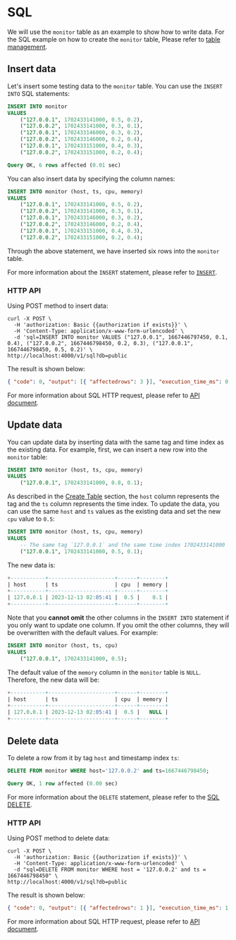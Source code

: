 # SQL

We will use the `monitor` table as an example to show how to write data.
For the SQL example on how to create the `monitor` table,
Please refer to [table management](../table-management.md#create-table).

## Insert data

Let's insert some testing data to the `monitor` table. You can use the `INSERT INTO` SQL statements:

```sql
INSERT INTO monitor
VALUES
    ("127.0.0.1", 1702433141000, 0.5, 0.2),
    ("127.0.0.2", 1702433141000, 0.3, 0.1),
    ("127.0.0.1", 1702433146000, 0.3, 0.2),
    ("127.0.0.2", 1702433146000, 0.2, 0.4),
    ("127.0.0.1", 1702433151000, 0.4, 0.3),
    ("127.0.0.2", 1702433151000, 0.2, 0.4);
```

```sql
Query OK, 6 rows affected (0.01 sec)
```

You can also insert data by specifying the column names:

```sql
INSERT INTO monitor (host, ts, cpu, memory)
VALUES
    ("127.0.0.1", 1702433141000, 0.5, 0.2),
    ("127.0.0.2", 1702433141000, 0.3, 0.1),
    ("127.0.0.1", 1702433146000, 0.3, 0.2),
    ("127.0.0.2", 1702433146000, 0.2, 0.4),
    ("127.0.0.1", 1702433151000, 0.4, 0.3),
    ("127.0.0.2", 1702433151000, 0.2, 0.4);
```

Through the above statement, we have inserted six rows into the `monitor` table.

For more information about the `INSERT` statement, please refer to [`INSERT`](/reference/sql/insert.md).

### HTTP API

Using POST method to insert data:

```shell
curl -X POST \
  -H 'authorization: Basic {{authorization if exists}}' \
  -H 'Content-Type: application/x-www-form-urlencoded' \
  -d 'sql=INSERT INTO monitor VALUES ("127.0.0.1", 1667446797450, 0.1, 0.4), ("127.0.0.2", 1667446798450, 0.2, 0.3), ("127.0.0.1", 1667446798450, 0.5, 0.2)' \
http://localhost:4000/v1/sql?db=public
```

The result is shown below:

```json
{ "code": 0, "output": [{ "affectedrows": 3 }], "execution_time_ms": 0 }
```

For more information about SQL HTTP request, please refer to [API document](/reference/sql/http-api.md).

## Update data

You can update data by inserting data with the same tag and time index as the existing data.
For example, first, we can insert a new row into the `monitor` table:

```sql
INSERT INTO monitor (host, ts, cpu, memory)
VALUES
    ("127.0.0.1", 1702433141000, 0.8, 0.1);
```

As described in the [Create Table](../table-management.md#create-table) section,
the `host` column represents the tag and the `ts` column represents the time index.
To update the data, you can use the same `host` and `ts` values as the existing data
and set the new `cpu` value to `0.5`:

```sql
INSERT INTO monitor (host, ts, cpu, memory)
VALUES
    -- The same tag `127.0.0.1` and the same time index 1702433141000
    ("127.0.0.1", 1702433141000, 0.5, 0.1);
```

The new data is:

```sql
+-----------+---------------------+------+--------+
| host      | ts                  | cpu  | memory |
+-----------+---------------------+------+--------+
| 127.0.0.1 | 2023-12-13 02:05:41 |  0.5 |    0.1 |
+-----------+---------------------+------+--------+
```

Note that you **cannot omit** the other columns in the `INSERT INTO` statement if you only want to update one column.
If you omit the other columns,
they will be overwritten with the default values. For example:

```sql
INSERT INTO monitor (host, ts, cpu)
VALUES
    ("127.0.0.1", 1702433141000, 0.5);
```

The default value of the `memory` column in the `monitor` table is `NULL`. Therefore, the new data will be:

```sql
+-----------+---------------------+------+--------+
| host      | ts                  | cpu  | memory |
+-----------+---------------------+------+--------+
| 127.0.0.1 | 2023-12-13 02:05:41 |  0.5 |   NULL |
+-----------+---------------------+------+--------+
```

## Delete data

To delete a row from it by tag `host` and timestamp index `ts`:

```sql
DELETE FROM monitor WHERE host='127.0.0.2' and ts=1667446798450;
```

```sql
Query OK, 1 row affected (0.00 sec)
```

For more information about the `DELETE` statement, please refer to the [SQL DELETE](/reference/sql/delete.md).

### HTTP API

Using POST method to delete data:

```shell
curl -X POST \
  -H 'authorization: Basic {{authorization if exists}}' \
  -H 'Content-Type: application/x-www-form-urlencoded' \
  -d "sql=DELETE FROM monitor WHERE host = '127.0.0.2' and ts = 1667446798450" \
http://localhost:4000/v1/sql?db=public
```

The result is shown below:

```json
{ "code": 0, "output": [{ "affectedrows": 1 }], "execution_time_ms": 1 }
```

For more information about SQL HTTP request, please refer to [API document](/reference/sql/http-api.md).

